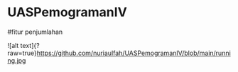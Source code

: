 # UASPemogramanIV

#fitur
penjumlahan


![alt text]{?raw=true}https://github.com/nuriaulfah/UASPemogramanIV/blob/main/running.jpg
